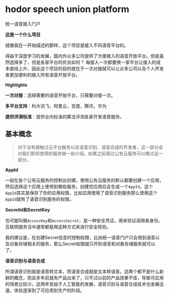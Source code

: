 # hodor speech union platform
统一语音接入门户

**这是一个什么项目**

就像我在一开始描述的那样，这个项目是接入不同语音平台的。

得益于深度学习的发展，国内外众多公司提供了方便接入的语音开放平台。但是虽然选择多了，但是各家平台的优劣如何？ 每接入一次都要换一家平台让接入的成本直线上升，因此这个项目的目的就在于一次对接就可以让众多公司以及个人开发者更加便利的接入所有语音开放平台。

**Highlights**

**一次对接**：选择需要的语音开放平台，只需要对接一次。

**多平台支持**：科大讯飞，阿里云，百度，腾讯，华为

**提供评测标准**：提供业内标准的算法评测各家开发语音服务。



## 基本概念

> 对于没有接触过云平台服务以及语音识别、语音合成的开发者，这一部分会对我们即将使用的服务做一些介绍。如果之前用过公有云服务可以略过这一部分。

**AppId**

一般在各个公有云服务的控制台创建。使用公有云服务的默认都要创建一个应用，然后选择这个应用上使用到哪些服务，创建完应用后会生成一个`AppId`，这个`AppId`其实是保存了你的应用权限，比如应用使用了语音识别服务那么使用这个`AppId`就有了语音识别服务的权限。

**SecretId和SecretKey**

也可能叫做`AccessKey`和`AccessSecret`，是一种安全凭证，用来验证调用者身份。互联网服务当中通常都是用这种方式来进行安全校验。

我的建议是，在创建Secret信息时控制权限，比如统一语音门户只会用到语音以及对象存储相关的服务，那么Secret权限就只开到语音和对象存储服务就可以了。

**语音识别与语音合成**

 所谓语音识别就是语音转文本，而语音合成就是文本转语音。这两个都不是什么新鲜的概念，而且多年前就有产品出来了，只不过以前的产品效果不佳，导致可应用的场景比较少。这两年受益于人工智能的发展，语音识别与语音合成技术也发展迅速，体验逐渐到了可应用到生产的阶段。